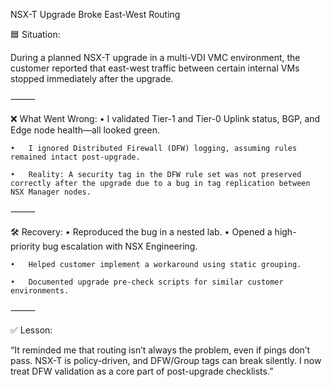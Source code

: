 NSX-T Upgrade Broke East-West Routing

🟦 Situation:

During a planned NSX-T upgrade in a multi-VDI VMC environment, the customer reported that east-west traffic between certain internal VMs stopped immediately after the upgrade.

⸻

❌ What Went Wrong:
	•	I validated Tier-1 and Tier-0 Uplink status, BGP, and Edge node health—all looked green.
 
	•	I ignored Distributed Firewall (DFW) logging, assuming rules remained intact post-upgrade.
 
	•	Reality: A security tag in the DFW rule set was not preserved correctly after the upgrade due to a bug in tag replication between NSX Manager nodes.

⸻

🛠 Recovery:
	•	Reproduced the bug in a nested lab.
	•	Opened a high-priority bug escalation with NSX Engineering.
 
	•	Helped customer implement a workaround using static grouping.
 
	•	Documented upgrade pre-check scripts for similar customer environments.

⸻

✅ Lesson:

“It reminded me that routing isn’t always the problem, even if pings don’t pass. NSX-T is policy-driven, and DFW/Group tags can break silently. 
I now treat DFW validation as a core part of post-upgrade checklists.”
